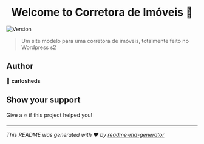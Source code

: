 <h1 align="center">Welcome to Corretora de Imóveis 👋</h1>
<p>
  <img alt="Version" src="https://img.shields.io/badge/version-1.0.0-blue.svg?cacheSeconds=2592000" />
</p>

> Um site modelo para uma corretora de imóveis, totalmente feito no Wordpress s2

## Author

👤 **carlosheds**


## Show your support

Give a ⭐️ if this project helped you!

***
_This README was generated with ❤️ by [readme-md-generator](https://github.com/kefranabg/readme-md-generator)_